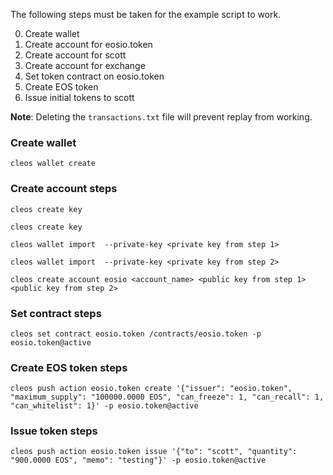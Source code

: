 The following steps must be taken for the example script to work.

0. Create wallet
0. Create account for eosio.token
0. Create account for scott
0. Create account for exchange
0. Set token contract on eosio.token
0. Create EOS token
0. Issue initial tokens to scott

**Note**:
Deleting the `transactions.txt` file will prevent replay from working.


### Create wallet
`cleos wallet create`

### Create account steps
`cleos create key`

`cleos create key`

`cleos wallet import  --private-key <private key from step 1>`

`cleos wallet import  --private-key <private key from step 2>`

`cleos create account eosio <account_name> <public key from step 1> <public key from step 2>`

### Set contract steps
`cleos set contract eosio.token /contracts/eosio.token -p eosio.token@active`

### Create EOS token steps
`cleos push action eosio.token create '{"issuer": "eosio.token", "maximum_supply": "100000.0000 EOS", "can_freeze": 1, "can_recall": 1, "can_whitelist": 1}' -p eosio.token@active`

### Issue token steps
`cleos push action eosio.token issue '{"to": "scott", "quantity": "900.0000 EOS", "memo": "testing"}' -p eosio.token@active`

